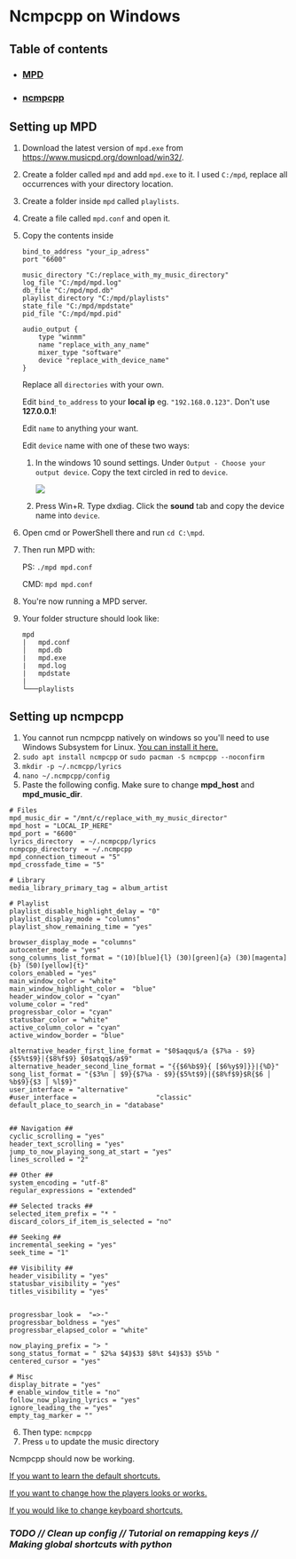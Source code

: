 # Ncmpcpp on Windows

## Table of contents
* ### [MPD](#mpd)
* ### [ncmpcpp](#ncmpcpp)

## <a name="mpd"> Setting up MPD </a>
1. Download the latest version of `mpd.exe` from https://www.musicpd.org/download/win32/.
2. Create a folder called `mpd` and add `mpd.exe` to it. I used `C:/mpd`, replace all occurrences with your directory location.
3. Create a folder inside `mpd` called `playlists`.
4. Create a file called `mpd.conf` and open it.
5. Copy the contents inside
    ```
    bind_to_address "your_ip_adress"
    port "6600"

    music_directory "C:/replace_with_my_music_directory"
    log_file "C:/mpd/mpd.log"
    db_file "C:/mpd/mpd.db"
    playlist_directory "C:/mpd/playlists"
    state_file "C:/mpd/mpdstate"
    pid_file "C:/mpd/mpd.pid"

    audio_output {
        type "winmm"
        name "replace_with_any_name"
        mixer_type "software"
        device "replace_with_device_name"
    }
    ```
    Replace all `directories` with your own.

    Edit `bind_to_address` to your **local ip** eg. `"192.168.0.123"`. Don't use **127.0.0.1**!

    Edit `name` to anything your want.

    Edit `device` name with one of these two ways:

    1. In the windows 10 sound settings. Under `Output - Choose your output device`. Copy the text circled in red to `device`.
   
        ![](https://github.com/zX3no/ncmpcppOnWindows/blob/main/Images/device.png?raw=true)

    2. Press Win+R. Type dxdiag. Click the **sound** tab and copy the device name into `device`.
6. Open cmd or PowerShell there and run `cd C:\mpd`.
7. Then run MPD with: 
   
    PS: `./mpd mpd.conf`

    CMD: `mpd mpd.conf`
8. You're now running a MPD server.
9.  Your folder structure should look like:
    ```
    mpd
    |   mpd.conf
    │   mpd.db
    |   mpd.exe
    |   mpd.log
    |   mpdstate
    |
    └───playlists
    ```
## <a name="ncmpcpp">Setting up ncmpcpp </a>

1. You cannot run ncmpcpp natively on windows so you'll need to use Windows Subsystem for Linux. [You can install it here.](https://docs.microsoft.com/en-us/windows/wsl/install-win10)
2. `sudo apt install ncmpcpp` or `sudo pacman -S ncmpcpp --noconfirm`
3. `mkdir -p ~/.ncmcpp/lyrics`
4. `nano ~/.ncmpcpp/config`
5. Paste the following config. Make sure to change **mpd_host** and **mpd_music_dir**.
 ```   
# Files
mpd_music_dir = "/mnt/c/replace_with_my_music_director"  
mpd_host = "LOCAL_IP_HERE"
mpd_port = "6600"
lyrics_directory  = ~/.ncmpcpp/lyrics
ncmpcpp_directory  = ~/.ncmpcpp
mpd_connection_timeout = "5"  
mpd_crossfade_time = "5"  
 
# Library
media_library_primary_tag = album_artist
 
# Playlist
playlist_disable_highlight_delay = "0"  
playlist_display_mode = "columns"  
playlist_show_remaining_time = "yes"

browser_display_mode = "columns"  
autocenter_mode = "yes"
song_columns_list_format = "(10)[blue]{l} (30)[green]{a} (30)[magenta]{b} (50)[yellow]{t}"  
colors_enabled = "yes"  
main_window_color = "white"  
main_window_highlight_color =  "blue"
header_window_color = "cyan"  
volume_color = "red"  
progressbar_color = "cyan"  
statusbar_color = "white"  
active_column_color = "cyan"  
active_window_border = "blue"

alternative_header_first_line_format = "$0$aqqu$/a {$7%a - $9}{$5%t$9}|{$8%f$9} $0$atqq$/a$9"
alternative_header_second_line_format = "{{$6%b$9}{ [$6%y$9]}}|{%D}"
song_list_format = "{$3%n │ $9}{$7%a - $9}{$5%t$9}|{$8%f$9}$R{$6 │ %b$9}{$3 │ %l$9}"
user_interface = "alternative"
#user_interface =                    "classic"
default_place_to_search_in = "database"


## Navigation ##
cyclic_scrolling = "yes"
header_text_scrolling = "yes"
jump_to_now_playing_song_at_start = "yes"
lines_scrolled = "2"

## Other ##
system_encoding = "utf-8"
regular_expressions = "extended"

## Selected tracks ##
selected_item_prefix = "* "
discard_colors_if_item_is_selected = "no"

## Seeking ##
incremental_seeking = "yes"
seek_time = "1"

## Visibility ##
header_visibility = "yes"
statusbar_visibility = "yes"
titles_visibility = "yes"


progressbar_look =  "=>-"
progressbar_boldness = "yes"
progressbar_elapsed_color = "white"

now_playing_prefix = "> "
song_status_format = " $2%a $4⟫$3⟫ $8%t $4⟫$3⟫ $5%b "
centered_cursor = "yes"

# Misc
display_bitrate = "yes"
# enable_window_title = "no"
follow_now_playing_lyrics = "yes"
ignore_leading_the = "yes"
empty_tag_marker = ""
```
6. Then type: `ncmpcpp`
7. Press `u` to update the music directory

Ncmpcpp should now be working. 

[If you want to learn the default shortcuts.](https://pkgbuild.com/~jelle/ncmpcpp/)

[If you want to change how the players looks or works.](https://github.com/ncmpcpp/ncmpcpp/blob/master/doc/config)

[If you would like to change keyboard shortcuts.](https://github.com/ncmpcpp/ncmpcpp/blob/master/doc/bindings)

### *TODO // Clean up config // Tutorial on remapping keys // Making global shortcuts with python*